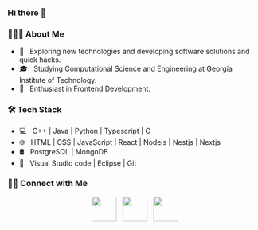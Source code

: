 ### Hi there 👋

<!--
**szeyan543/szeyan543** is a ✨ _special_ ✨ repository because its `README.md` (this file) appears on your GitHub profile.

Here are some ideas to get you started:

- 🔭 I’m currently working on ...
- 🌱 I’m currently learning ...
- 👯 I’m looking to collaborate on ...
- 🤔 I’m looking for help with ...
- 💬 Ask me about ...
- 📫 How to reach me: ...
- 😄 Pronouns: ...
- ⚡ Fun fact: ...
-->


<h3> 👨🏻‍💻 About Me </h3>

- 🤔 &nbsp; Exploring new technologies and developing software solutions and quick hacks.
- 🎓 &nbsp; Studying Computational Science and Engineering at Georgia Institute of Technology.
- 🌱 &nbsp; Enthusiast in Frontend Development.


<h3>🛠 Tech Stack</h3>

- 💻 &nbsp; C++ | Java | Python | Typescript | C 
- 🌐 &nbsp; HTML | CSS | JavaScript | React | Nodejs | Nestjs | Nextjs
- 🛢 &nbsp; PostgreSQL | MongoDB
- 🔧 &nbsp; Visual Studio code | Eclipse | Git




<h3> 🤝🏻 Connect with Me </h3>

<p align="center">
&nbsp; <a href="https://szeyan.com/" target="_blank" rel="noopener noreferrer"><img src="https://img.icons8.com/dotty/512/portfolio.png" width="50" /></a>  
&nbsp; <a href="https://www.linkedin.com/in/szeyan" target="_blank" rel="noopener noreferrer"><img src="https://img.icons8.com/plasticine/100/000000/linkedin.png" width="50" /></a>
&nbsp; <a href="szeyan@gatech.edu" target="_blank" rel="noopener noreferrer"><img src="https://img.icons8.com/plasticine/100/000000/gmail.png"  width="50" /></a>
</p>
